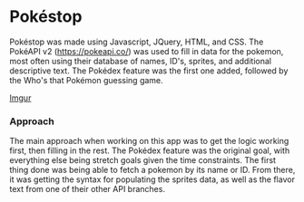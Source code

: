 # Pokéstop

Pokéstop was made using Javascript, JQuery, HTML, and CSS. The PokéAPI v2 (https://pokeapi.co/) was used to fill in data for the pokemon, most often using their database of names, ID's, sprites, and additional descriptive text. The Pokédex feature was the first one added, followed by the Who's that Pokémon guessing game.

[Imgur](https://i.imgur.com/jOu6WBg.png)
### Approach

The main approach when working on this app was to get the logic working first, then filling in the rest. The Pokédex feature was the original goal, with everything else being stretch goals given the time constraints. The first thing done was being able to fetch a pokemon by its name or ID. From there, it was getting the syntax for populating the sprites data, as well as the flavor text from one of their other API branches. 
